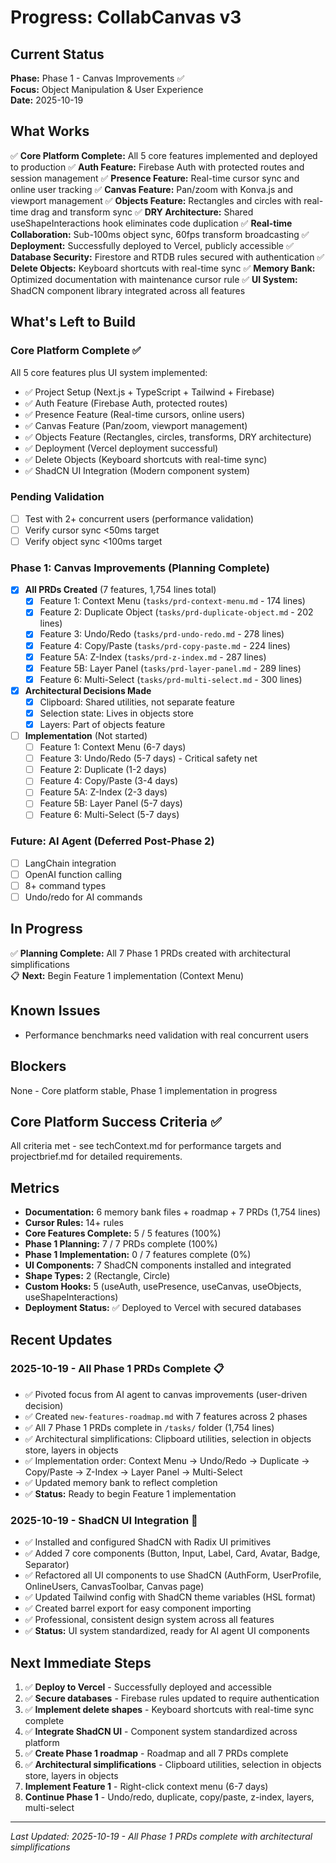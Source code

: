 # Progress: CollabCanvas v3

## Current Status
**Phase:** Phase 1 - Canvas Improvements ✅  
**Focus:** Object Manipulation & User Experience  
**Date:** 2025-10-19

## What Works
✅ **Core Platform Complete:** All 5 core features implemented and deployed to production
✅ **Auth Feature:** Firebase Auth with protected routes and session management
✅ **Presence Feature:** Real-time cursor sync and online user tracking
✅ **Canvas Feature:** Pan/zoom with Konva.js and viewport management
✅ **Objects Feature:** Rectangles and circles with real-time drag and transform sync
✅ **DRY Architecture:** Shared useShapeInteractions hook eliminates code duplication
✅ **Real-time Collaboration:** Sub-100ms object sync, 60fps transform broadcasting
✅ **Deployment:** Successfully deployed to Vercel, publicly accessible
✅ **Database Security:** Firestore and RTDB rules secured with authentication
✅ **Delete Objects:** Keyboard shortcuts with real-time sync
✅ **Memory Bank:** Optimized documentation with maintenance cursor rule
✅ **UI System:** ShadCN component library integrated across all features

## What's Left to Build

### Core Platform Complete ✅
All 5 core features plus UI system implemented:
- ✅ Project Setup (Next.js + TypeScript + Tailwind + Firebase)
- ✅ Auth Feature (Firebase Auth, protected routes)
- ✅ Presence Feature (Real-time cursors, online users)
- ✅ Canvas Feature (Pan/zoom, viewport management)
- ✅ Objects Feature (Rectangles, circles, transforms, DRY architecture)
- ✅ Deployment (Vercel deployment successful)
- ✅ Delete Objects (Keyboard shortcuts with real-time sync)
- ✅ ShadCN UI Integration (Modern component system)

### Pending Validation
- [ ] Test with 2+ concurrent users (performance validation)
- [ ] Verify cursor sync <50ms target
- [ ] Verify object sync <100ms target

### Phase 1: Canvas Improvements (Planning Complete)

- [x] **All PRDs Created** (7 features, 1,754 lines total)
  - [x] Feature 1: Context Menu (`tasks/prd-context-menu.md` - 174 lines)
  - [x] Feature 2: Duplicate Object (`tasks/prd-duplicate-object.md` - 202 lines)
  - [x] Feature 3: Undo/Redo (`tasks/prd-undo-redo.md` - 278 lines)
  - [x] Feature 4: Copy/Paste (`tasks/prd-copy-paste.md` - 224 lines)
  - [x] Feature 5A: Z-Index (`tasks/prd-z-index.md` - 287 lines)
  - [x] Feature 5B: Layer Panel (`tasks/prd-layer-panel.md` - 289 lines)
  - [x] Feature 6: Multi-Select (`tasks/prd-multi-select.md` - 300 lines)

- [x] **Architectural Decisions Made**
  - [x] Clipboard: Shared utilities, not separate feature
  - [x] Selection state: Lives in objects store
  - [x] Layers: Part of objects feature

- [ ] **Implementation** (Not started)
  - [ ] Feature 1: Context Menu (6-7 days)
  - [ ] Feature 3: Undo/Redo (5-7 days) - Critical safety net
  - [ ] Feature 2: Duplicate (1-2 days)
  - [ ] Feature 4: Copy/Paste (3-4 days)
  - [ ] Feature 5A: Z-Index (2-3 days)
  - [ ] Feature 5B: Layer Panel (5-7 days)
  - [ ] Feature 6: Multi-Select (5-7 days)

### Future: AI Agent (Deferred Post-Phase 2)
- [ ] LangChain integration
- [ ] OpenAI function calling
- [ ] 8+ command types
- [ ] Undo/redo for AI commands

## In Progress
✅ **Planning Complete:** All 7 Phase 1 PRDs created with architectural simplifications  
📋 **Next:** Begin Feature 1 implementation (Context Menu)

## Known Issues
- Performance benchmarks need validation with real concurrent users

## Blockers
None - Core platform stable, Phase 1 implementation in progress

## Core Platform Success Criteria ✅
All criteria met - see techContext.md for performance targets and projectbrief.md for detailed requirements.

## Metrics
- **Documentation:** 6 memory bank files + roadmap + 7 PRDs (1,754 lines)
- **Cursor Rules:** 14+ rules
- **Core Features Complete:** 5 / 5 features (100%)
- **Phase 1 Planning:** 7 / 7 PRDs complete (100%)
- **Phase 1 Implementation:** 0 / 7 features complete (0%)
- **UI Components:** 7 ShadCN components installed and integrated
- **Shape Types:** 2 (Rectangle, Circle)
- **Custom Hooks:** 5 (useAuth, usePresence, useCanvas, useObjects, useShapeInteractions)
- **Deployment Status:** ✅ Deployed to Vercel with secured databases

## Recent Updates

### 2025-10-19 - All Phase 1 PRDs Complete 📋
- ✅ Pivoted focus from AI agent to canvas improvements (user-driven decision)
- ✅ Created `new-features-roadmap.md` with 7 features across 2 phases
- ✅ All 7 Phase 1 PRDs complete in `/tasks/` folder (1,754 lines)
- ✅ Architectural simplifications: Clipboard utilities, selection in objects store, layers in objects
- ✅ Implementation order: Context Menu → Undo/Redo → Duplicate → Copy/Paste → Z-Index → Layer Panel → Multi-Select
- ✅ Updated memory bank to reflect completion
- ✅ **Status:** Ready to begin Feature 1 implementation

### 2025-10-19 - ShadCN UI Integration 🎨
- ✅ Installed and configured ShadCN with Radix UI primitives
- ✅ Added 7 core components (Button, Input, Label, Card, Avatar, Badge, Separator)
- ✅ Refactored all UI components to use ShadCN (AuthForm, UserProfile, OnlineUsers, CanvasToolbar, Canvas page)
- ✅ Updated Tailwind config with ShadCN theme variables (HSL format)
- ✅ Created barrel export for easy component importing
- ✅ Professional, consistent design system across all features
- ✅ **Status:** UI system standardized, ready for AI agent UI components


## Next Immediate Steps
1. ✅ **Deploy to Vercel** - Successfully deployed and accessible
2. ✅ **Secure databases** - Firebase rules updated to require authentication
3. ✅ **Implement delete shapes** - Keyboard shortcuts with real-time sync complete
4. ✅ **Integrate ShadCN UI** - Component system standardized across platform
5. ✅ **Create Phase 1 roadmap** - Roadmap and all 7 PRDs complete
6. ✅ **Architectural simplifications** - Clipboard utilities, selection in objects store, layers in objects
7. **Implement Feature 1** - Right-click context menu (6-7 days)
8. **Continue Phase 1** - Undo/redo, duplicate, copy/paste, z-index, layers, multi-select

---
*Last Updated: 2025-10-19 - All Phase 1 PRDs complete with architectural simplifications*

